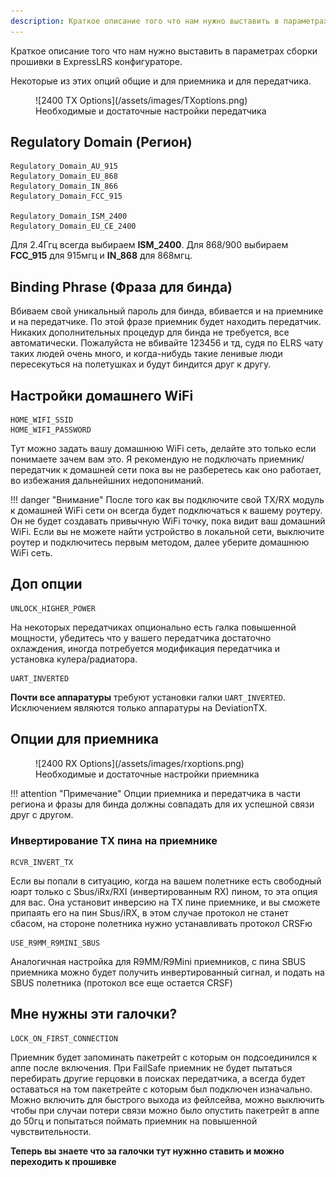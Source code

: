 ```yaml
---
description: Краткое описание того что нам нужно выставить в параметрах сборки прошивки в ExpressLRS конфигураторе. 
---
```


Краткое описание того что нам нужно выставить в параметрах сборки прошивки в ExpressLRS конфигураторе. 

Некоторые из этих опций общие и для приемника и для передатчика.

<figure markdown>
![2400 TX Options](/assets/images/TXoptions.png)
<figcaption>Необходимые и достаточные настройки передатчика</figcaption>
</figure>

## Regulatory Domain (Регион)
```
Regulatory_Domain_AU_915
Regulatory_Domain_EU_868
Regulatory_Domain_IN_866
Regulatory_Domain_FCC_915

Regulatory_Domain_ISM_2400
Regulatory_Domain_EU_CE_2400
```
Для 2.4Ггц всегда выбираем **ISM_2400**. Для 868/900 выбираем **FCC_915** для 915мгц и **IN_868** для 868мгц.

## Binding Phrase (Фраза для бинда)

Вбиваем свой уникальный пароль для бинда, вбивается и на приемнике и на передатчике. По этой фразе приемник будет находить передатчик. Никаких дополнительных процедур для бинда не требуется, все автоматически.
Пожалуйста не вбивайте 123456 и тд, судя по ELRS чату таких людей очень много, и когда-нибудь такие ленивые люди пересекуться на полетушках и будут биндится друг к другу.

## Настройки домашнего WiFi

```
HOME_WIFI_SSID
HOME_WIFI_PASSWORD
```
Тут можно задать вашу домашнюю WiFi сеть, делайте это только если понимаете зачем вам это. Я рекомендую не подключать приемник/передатчик к домашней сети пока вы не разберетесь как оно работает, во избежания дальнейшних недопониманий.

!!! danger "Внимание"
    После того как вы подключите свой TX/RX модуль к домашней WiFi сети он всегда будет подключаться к вашему роутеру. Он не будет создавать привычную WiFi точку, пока видит ваш домашний WiFi. Если вы не можете найти устройство в локальной сети, выключите роутер и подключитесь первым методом, далее уберите домашнюю WiFi сеть.

## Доп опции

```
UNLOCK_HIGHER_POWER 
```
На некоторых передатчиках опционально есть галка повышенной мощности, убедитесь что у вашего передатчика достаточно охлаждения, иногда потребуется модификация передатчика и установка кулера/радиатора.

```
UART_INVERTED
```
**Почти все аппаратуры** требуют установки галки `UART_INVERTED`. Исключением являются только аппаратуры на DeviationTX.

## Опции для приемника

<figure markdown>
![2400 RX Options](/assets/images/rxoptions.png)
<figcaption>Необходимые и достаточные настройки приемника</figcaption>
</figure>


!!! attention "Примечание"
    Опции приемника и передатчика в части региона и фразы для бинда должны совпадать для их успешной связи друг с другом.

### Инвертирование TX пина на  приемнике

```
RCVR_INVERT_TX
```
Если вы попали в ситуацию, когда на вашем полетнике есть свободный юарт только с Sbus/iRx/RXI (инвертированным RX) пином, то эта опция для вас. Она установит инверсию на TX пине приемнике, и вы сможете припаять его на пин Sbus/iRX, в этом случае протокол не станет сбасом, на стороне полетника нужно устанавливать протокол CRSFю

```
USE_R9MM_R9MINI_SBUS
```

Аналогичная настройка для R9MM/R9Mini приемников, с пина SBUS приемника можно будет получить инвертированный сигнал, и подать на SBUS полетника (протокол все еще остается CRSF)

## Мне нужны эти галочки?

```
LOCK_ON_FIRST_CONNECTION
```
Приемник будет запоминать пакетрейт с которым он подсоединился к аппе после включения. При FailSafe приемник не будет пытаться перебирать другие герцовки в поисках передатчика, а всегда будет оставаться на том пакетрейте с которым был подключен изначально. Можно включить для быстрого выхода из фейлсейва, можно выключить чтобы при случаи потери связи можно было опустить пакетрейт в аппе до 50гц и попытаться поймать приемник на повышенной чувствительности.

**Теперь вы знаете что за галочки тут нужнно ставить и можно переходить к прошивке**
